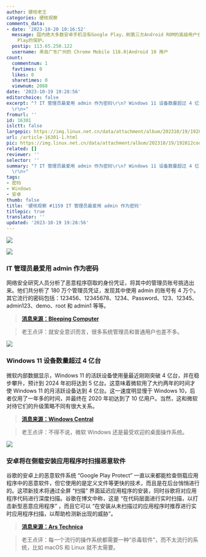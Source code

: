 ```yaml
---
author: 硬核老王
categories: 硬核观察
comments_data:
- date: '2023-10-20 10:16:52'
  message: 国内绝大多数安卓手机没有Google Play，刷第三方Android ROM的高级用户也不一定会安装Google服务和商店。这些设备不会获得Google
    Play的保护。
  postip: 113.65.250.122
  username: 来自广东广州的 Chrome Mobile 118.0|Android 10 用户
count:
  commentnum: 1
  favtimes: 0
  likes: 0
  sharetimes: 0
  viewnum: 2088
date: '2023-10-19 19:28:56'
editorchoice: false
excerpt: "? IT 管理员最爱用 admin 作为密码\r\n? Windows 11 设备数量超过 4 亿台\r\n? 安卓将在侧载安装应用程序时扫描恶意软件\r\n»
  \r\n»"
fromurl: ''
id: 16301
islctt: false
largepic: https://img.linux.net.cn/data/attachment/album/202310/19/192812cooj32j24ukzssdz.jpg
url: /article-16301-1.html
pic: https://img.linux.net.cn/data/attachment/album/202310/19/192812cooj32j24ukzssdz.jpg.thumb.jpg
related: []
reviewer: ''
selector: ''
summary: "? IT 管理员最爱用 admin 作为密码\r\n? Windows 11 设备数量超过 4 亿台\r\n? 安卓将在侧载安装应用程序时扫描恶意软件\r\n»
  \r\n»"
tags:
- 密码
- Windows
- 安卓
thumb: false
title: '硬核观察 #1159 IT 管理员最爱用 admin 作为密码'
titlepic: true
translator: ''
updated: '2023-10-19 19:28:56'
---
```


![](https://img.linux.net.cn/data/attachment/album/202310/19/192812cooj32j24ukzssdz.jpg)


![](https://img.linux.net.cn/data/attachment/album/202310/19/192820h5cscxzj1hbuc1a6.jpg)


### IT 管理员最爱用 admin 作为密码


网络安全研究人员分析了恶意程序窃取的身份凭证，将其中的管理员账号挑选出来。他们共分析了 180 万个管理员凭证，发现其中使用 admin 的账号有 4 万个。其它流行的密码包括：123456、12345678、1234、Password、123、12345、admin123、demo、root 和 admin1 等等。



> 
> **[消息来源：Bleeping Computer](https://www.bleepingcomputer.com/news/security/over-40-000-admin-portal-accounts-use-admin-as-a-password/)**
> 
> 
> 



> 
> 老王点评：就安全意识而言，很多系统管理员和普通用户也差不多。
> 
> 
> 


![](https://img.linux.net.cn/data/attachment/album/202310/19/192830m263nzxy3yvu6ryh.jpg)


### Windows 11 设备数量超过 4 亿台


微软内部数据显示，Windows 11 的活跃设备使用量最近刚刚突破 4 亿台，并在稳步攀升，预计到 2024 年初将达到 5 亿台。这意味着微软用了大约两年的时间才使 Windows 11 的月活跃设备达到 4 亿台。这一速度明显慢于 Windows 10，后者仅用了一年多的时间，并最终在 2020 年初达到了 10 亿用户。当然，这和微软对待它们的升级策略不同有很大关系。



> 
> **[消息来源：Windows Central](https://www.windowscentral.com/software-apps/windows-11/exclusive-windows-11-is-active-on-almost-half-a-billion-devices-ahead-of-microsofts-expectations)**
> 
> 
> 



> 
> 老王点评：不得不说，微软 Windows 还是最受欢迎的桌面操作系统。
> 
> 
> 


![](https://img.linux.net.cn/data/attachment/album/202310/19/192841tt106phtkuh8k4ft.jpg)


### 安卓将在侧载安装应用程序时扫描恶意软件


谷歌的安卓上的恶意软件系统 “Google Play Protect” 一直以来都能检查侧载应用程序中的恶意软件，但它使用的是定义文件等更快的技术，而且是在后台悄悄进行的。这项新技术将通过全屏 “扫描” 界面延迟应用程序的安装，同时谷歌将对应用程序代码进行深度扫描。谷歌在博文中称，这是 “在代码层面进行实时扫描，以打击新型恶意应用程序” ，而且它可以 “在安装从未扫描过的应用程序时推荐进行实时应用程序扫描，以帮助检测新出现的威胁”。



> 
> **[消息来源：Ars Technica](https://arstechnica.com/gadgets/2023/10/android-will-now-scan-sideloaded-apps-for-malware-at-install-time/)**
> 
> 
> 



> 
> 老王点评：每一个流行的操作系统都需要一种“杀毒软件”，而不太流行的系统，比如 macOS 和 Linux 就不太需要。
> 
> 
>